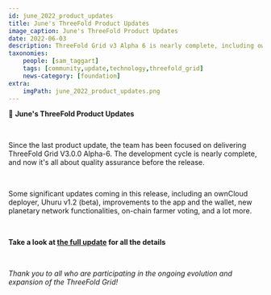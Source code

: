 ```yaml
---
id: june_2022_product_updates
title: June's ThreeFold Product Updates
image_caption: June's ThreeFold Product Updates
date: 2022-06-03
description: ThreeFold Grid v3 Alpha 6 is nearly complete, including ownCloud Deployer, Uhuru v1.2 beta, and more!
taxonomies:
    people: [sam_taggart]
    tags: [community,update,technology,threefold_grid]
    news-category: [foundation]
extra:
    imgPath: june_2022_product_updates.png
---
```


📣 **June's ThreeFold Product Updates**

<br/>

Since the last product update, the team has been focused on delivering ThreeFold Grid V3.0.0 Alpha-6. The development cycle is nearly complete, and now it's all about quality assurance before the release.

<br/>

Some significant updates coming in this release, including an ownCloud deployer, Uhuru v1.2 (beta), improvements to the app and the wallet, new planetary network functionalities, on-chain farmer voting, and a lot more.

<br/>

**Take a look at [the full update](https://forum.threefold.io/t/threefold-product-updates-june-2022/2937) for all the details**

<br/>

*Thank you to all who are participating in the ongoing evolution and expansion of the ThreeFold Grid!*